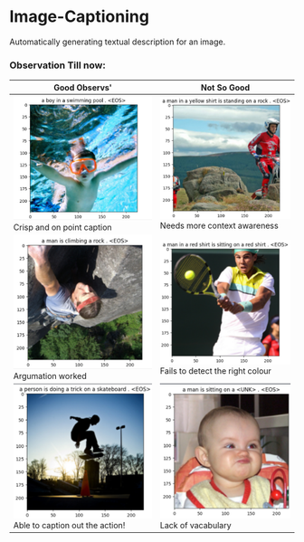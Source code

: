 # Image-Captioning
Automatically generating textual description for an image.

### Observation Till now:

|Good Observs'| Not So Good|
|--- |--- |
|![](images\ex_good_1.png) Crisp and on point caption|![](images\ex_bad_1_colour.png) Needs more context awareness|
|![](images\ex_good_2.png) Argumation worked|![](images\ex_bad_2.png) Fails to detect the right colour|
|![](images\ex_good_3.png) Able to caption out the action!|![](images\ex_bad_3.png) Lack of vacabulary|
